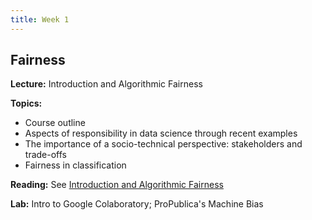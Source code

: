 ```yaml
---
title: Week 1
---
```


## Fairness

**Lecture:** Introduction and Algorithmic Fairness

**Topics:**

* Course outline
* Aspects of responsibility in data science through recent examples
* The importance of a socio-technical perspective: stakeholders and trade-offs
* Fairness in classification

**Reading:** See [Introduction and Algorithmic Fairness](../../../assets/fairness_reader.pdf)

**Lab:** Intro to Google Colaboratory; ProPublica's Machine Bias
